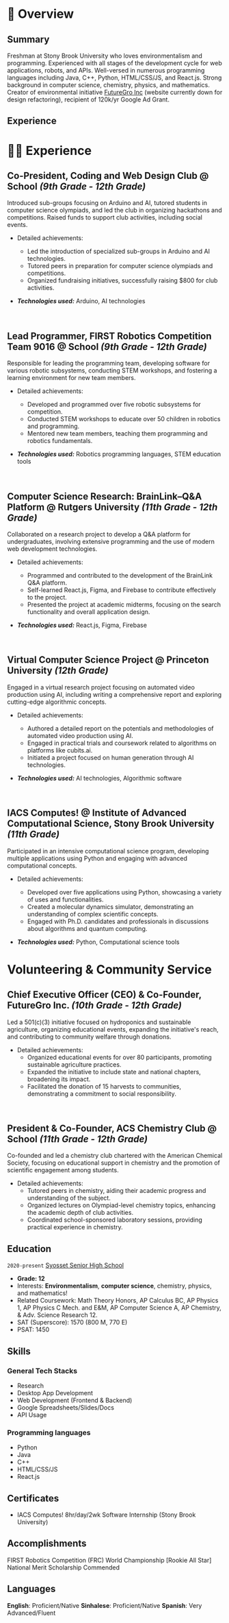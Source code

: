 # 📖 Overview

## Summary

Freshman at Stony Brook University who loves environmentalism and programming. Experienced with all stages of the development cycle for web applications, robots, and APIs. Well-versed in numerous programming languages including Java, C++, Python, HTML/CSS/JS, and React.js. Strong background in computer science, chemistry, physics, and mathematics. Creator of environmental initiative [FutureGro Inc](https://futuregro.org/) (website currently down for design refactoring), recipient of 120k/yr Google Ad Grant.

## Experience
# 👨‍💻 Experience

## **Co-President, Coding and Web Design Club** @ **School** _(9th Grade - 12th Grade)_
Introduced sub-groups focusing on Arduino and AI, tutored students in computer science olympiads, and led the club in organizing hackathons and competitions. Raised funds to support club activities, including social events.
- Detailed achievements:
  - Led the introduction of specialized sub-groups in Arduino and AI technologies.
  - Tutored peers in preparation for computer science olympiads and competitions.
  - Organized fundraising initiatives, successfully raising $800 for club activities.

- _**Technologies used:**_ Arduino, AI technologies

&nbsp;

## **Lead Programmer, FIRST Robotics Competition Team 9016** @ **School** _(9th Grade - 12th Grade)_
Responsible for leading the programming team, developing software for various robotic subsystems, conducting STEM workshops, and fostering a learning environment for new team members.
- Detailed achievements:
  - Developed and programmed over five robotic subsystems for competition.
  - Conducted STEM workshops to educate over 50 children in robotics and programming.
  - Mentored new team members, teaching them programming and robotics fundamentals.

- _**Technologies used:**_ Robotics programming languages, STEM education tools

&nbsp;

## **Computer Science Research: BrainLink–Q&A Platform** @ **Rutgers University** _(11th Grade - 12th Grade)_
Collaborated on a research project to develop a Q&A platform for undergraduates, involving extensive programming and the use of modern web development technologies.
- Detailed achievements:
  - Programmed and contributed to the development of the BrainLink Q&A platform.
  - Self-learned React.js, Figma, and Firebase to contribute effectively to the project.
  - Presented the project at academic midterms, focusing on the search functionality and overall application design.

- _**Technologies used:**_ React.js, Figma, Firebase

&nbsp;

## **Virtual Computer Science Project** @ **Princeton University** _(12th Grade)_
Engaged in a virtual research project focusing on automated video production using AI, including writing a comprehensive report and exploring cutting-edge algorithmic concepts.
- Detailed achievements:
  - Authored a detailed report on the potentials and methodologies of automated video production using AI.
  - Engaged in practical trials and coursework related to algorithms on platforms like cubits.ai.
  - Initiated a project focused on human generation through AI technologies.

- _**Technologies used:**_ AI technologies, Algorithmic software

&nbsp;

## **IACS Computes!** @ **Institute of Advanced Computational Science, Stony Brook University** _(11th Grade)_
Participated in an intensive computational science program, developing multiple applications using Python and engaging with advanced computational concepts.
- Detailed achievements:
  - Developed over five applications using Python, showcasing a variety of uses and functionalities.
  - Created a molecular dynamics simulator, demonstrating an understanding of complex scientific concepts.
  - Engaged with Ph.D. candidates and professionals in discussions about algorithms and quantum computing.

- _**Technologies used:**_ Python, Computational science tools

# Volunteering & Community Service

## **Chief Executive Officer (CEO) & Co-Founder, FutureGro Inc.** _(10th Grade - 12th Grade)_
Led a 501(c)(3) initiative focused on hydroponics and sustainable agriculture, organizing educational events, expanding the initiative's reach, and contributing to community welfare through donations.
- Detailed achievements:
  - Organized educational events for over 80 participants, promoting sustainable agriculture practices.
  - Expanded the initiative to include state and national chapters, broadening its impact.
  - Facilitated the donation of 15 harvests to communities, demonstrating a commitment to social responsibility.

&nbsp;

## **President & Co-Founder, ACS Chemistry Club** @ **School** _(11th Grade - 12th Grade)_
Co-founded and led a chemistry club chartered with the American Chemical Society, focusing on educational support in chemistry and the promotion of scientific engagement among students.
- Detailed achievements:
  - Tutored peers in chemistry, aiding their academic progress and understanding of the subject.
  - Organized lectures on Olympiad-level chemistry topics, enhancing the academic depth of club activities.
  - Coordinated school-sponsored laboratory sessions, providing practical experience in chemistry.

## Education

`2020-present` [Syosset Senior High School](https://www.syossetschools.org/)
- **Grade: 12**
- Interests: **Environmentalism**, **computer science**, chemistry, physics, and mathematics!
- Related Coursework: Math Theory Honors, AP Calculus BC, AP Physics 1, AP Physics C Mech. and E&M, AP Computer Science A, AP Chemistry, & Adv. Science Research 12.
- SAT (Superscore): 1570 (800 M, 770 E)
- PSAT: 1450

## Skills

### General Tech Stacks
- Research
- Desktop App Development
- Web Development (Frontend & Backend)
- Google Spreadsheets/Slides/Docs
- API Usage

### Programming languages
- Python
- Java
- C++
- HTML/CSS/JS
- React.js

## Certificates
- IACS Computes! 8hr/day/2wk Software Internship (Stony Brook University)

## Accomplishments
FIRST Robotics Competition (FRC) World Championship [Rookie All Star]
National Merit Scholarship Commended

## Languages
**English**: Proficient/Native
**Sinhalese**: Proficient/Native
**Spanish**: Very Advanced/Fluent